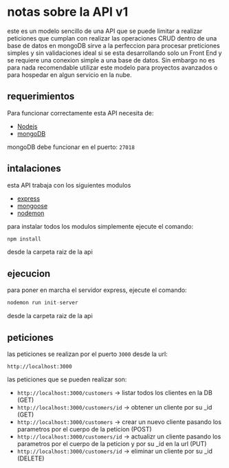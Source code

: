 # notas sobre la API v1

este es un modelo sencillo de una API que se puede limitar a realizar peticiones que cumplan con realizar las operaciones CRUD dentro de una base de datos en mongoDB sirve a la perfeccion para procesar preticiones simples y sin validaciones ideal si se esta desarrollando solo un Front End y se requiere una conexion simple a una base de datos. Sin embargo no es para nada recomendable utilizar este modelo para proyectos avanzados o para hospedar en algun servicio en la nube.

## requerimientos

Para funcionar correctamente esta API necesita de:

- [Nodejs](https://nodejs.org/es/https://nodejs.org/es/)
- [mongoDB](https://www.mongodb.com/es)

mongoDB debe funcionar en el puerto: `27018`

## intalaciones

esta API trabaja con los siguientes modulos 

- [express](https://expressjs.com/)
- [mongoose](https://mongoosejs.com/)
- [nodemon](https://www.npmjs.com/package/nodemon)

para instalar todos los modulos simplemente ejecute el comando:
```javascript
npm install
```
desde la carpeta raiz de la api 

## ejecucion

para poner en marcha el servidor express, ejecute el comando:
```javascript
nodemon run init-server
```
desde la carpeta raiz de la api 

## peticiones 

las peticiones se realizan por el puerto `3000` desde la url:

`http://localhost:3000`

las peticiones que se pueden realizar son: 

* `http://localhost:3000/customers` ->  listar todos los clientes en la DB (GET)
* `http://localhost:3000/customers/id` -> obtener un cliente por su _id (GET)
* `http://localhost:3000/customers` -> crear un nuevo cliente pasando los parametros por el cuerpo de la peticion (POST)
* `http://localhost:3000/customers/id` -> actualizr un cliente pasando los parametros por el cuerpo de la peticion y por su _id en la url (PUT)
* `http://localhost:3000/customers/id` -> eliminar un cliente por su _id (DELETE)